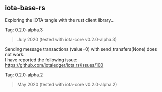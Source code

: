 ## iota-base-rs
Exploring the IOTA tangle with the rust client library...

Tag: 0.2.0-alpha.3
> July 2020 (tested with iota-core v0.2.0-alpha.3)

Sending message transactions (value=0) with send_transfers(None) does not work.<br>
I have reported the following issue:  https://github.com/iotaledger/iota.rs/issues/100

Tag: 0.2.0-alpha.2
> May 2020 (tested with iota-core v0.2.0-alpha.2)
